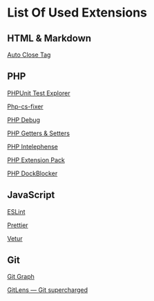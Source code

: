 <h1>List Of Used Extensions</h1>

<h2>HTML & Markdown</h2>

[Auto Close Tag](https://marketplace.visualstudio.com/items?itemName=formulahendry.auto-close-tag)


<h2>PHP</h2>

[PHPUnit Test Explorer](https://marketplace.visualstudio.com/items?itemName=recca0120.vscode-phpunit)

[Php-cs-fixer](https://marketplace.visualstudio.com/items?itemName=junstyle.php-cs-fixer)

[PHP Debug](https://marketplace.visualstudio.com/items?itemName=felixfbecker.php-debug)

[PHP Getters & Setters](https://marketplace.visualstudio.com/items?itemName=phproberto.vscode-php-getters-setters)

[PHP Intelephense](https://marketplace.visualstudio.com/items?itemName=phproberto.vscode-php-getters-setters)

[PHP Extension Pack](https://marketplace.visualstudio.com/items?itemName=felixfbecker.php-pack)

[PHP DockBlocker](https://marketplace.visualstudio.com/items?itemName=neilbrayfield.php-docblocker)

<h2>JavaScript</h2>

[ESLint](https://marketplace.visualstudio.com/items?itemName=dbaeumer.vscode-eslint)

[Prettier](https://marketplace.visualstudio.com/items?itemName=esbenp.prettier-vscode)

[Vetur](https://marketplace.visualstudio.com/items?itemName=octref.vetur)

<h2>Git</h2>

[Git Graph](https://marketplace.visualstudio.com/items?itemName=mhutchie.git-graph)

[GitLens — Git supercharged](https://marketplace.visualstudio.com/items?itemName=eamodio.gitlens)